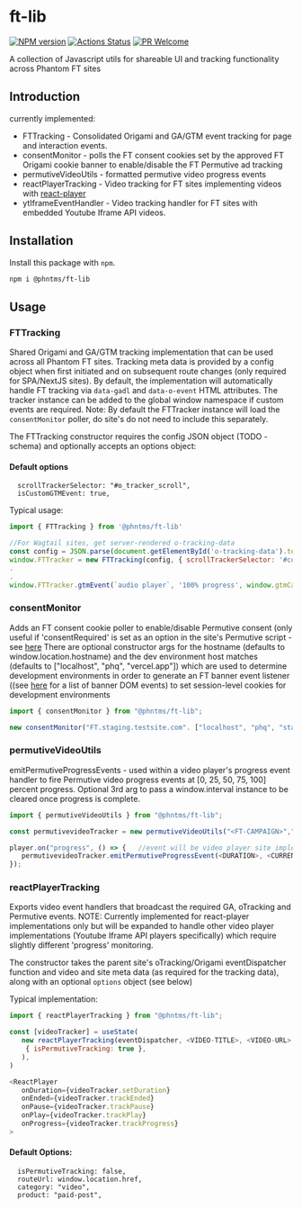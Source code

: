 # ft-lib

[![NPM version][npm-image]][npm-url]
[![Actions Status][ci-image]][ci-url]
[![PR Welcome][npm-downloads-image]][npm-downloads-url]

A collection of Javascript utils for shareable UI and tracking functionality across Phantom FT sites

## Introduction

currently implemented:

- FTTracking - Consolidated Origami and GA/GTM event tracking for page and interaction events.
- consentMonitor - polls the FT consent cookies set by the approved FT Origami cookie banner to enable/disable the FT Permutive ad tracking
- permutiveVideoUtils - formatted permutive video progress events
- reactPlayerTracking - Video tracking for FT sites implementing videos with [react-player](https://github.com/cookpete/react-player)
- ytIframeEventHandler - Video tracking handler for FT sites with embedded Youtube Iframe API videos.

## Installation

Install this package with `npm`.

```bash
npm i @phntms/ft-lib
```

## Usage

### FTTracking

Shared Origami and GA/GTM tracking implementation that can be used across all Phantom FT sites. Tracking meta data is provided by a config object when first initiated and on subsequent route changes (only required for SPA/NextJS sites).
By default, the implementation will automatically handle FT tracking via `data-gadl` and `data-o-event` HTML attributes. The tracker instance can be added to the global window namespace if custom events are required.
Note: By default the FTTracker instance will load the `consentMonitor` poller, do site's do not need to include this separately.

The FTTracking constructor requires the config JSON object (TODO - schema) and optionally accepts an options object:

#### Default options

```
  scrollTrackerSelector: "#o_tracker_scroll",
  isCustomGTMEvent: true,

```

Typical usage:

```Javascript
import { FTTracking } from '@phntms/ft-lib'

//For Wagtail sites, get server-rendered o-tracking-data
const config = JSON.parse(document.getElementById('o-tracking-data').textContent)
window.FTTracker = new FTTracking(config, { scrollTrackerSelector: '#content' })
.
.
window.FTTracker.gtmEvent(`audio player`, '100% progress', window.gtmCategory)
```

### consentMonitor

Adds an FT consent cookie poller to enable/disable Permutive consent (only useful if 'consentRequired' is set as an option in the site's Permutive script - see [here](https://support.permutive.com/hc/en-us/articles/360010845519-Seeking-User-Consent#h_00327830-509b-422a-952b-1906264031f1)
There are optional constructor args for the hostname (defaults to window.location.hostname) and the dev environment host matches (defaults to ["localhost", "phq", "vercel.app"]) which are used to determine development environments in order to generate an FT banner event listener ((see [here](https://registry.origami.ft.com/components/o-cookie-message@6.0.1/readme?brand=master) for a list of banner DOM events) to set session-level cookies for development environments

```Javascript
import { consentMonitor } from "@phntms/ft-lib";

new consentMonitor("FT.staging.testsite.com". ["localhost", "phq", "staging"]);
```

### permutiveVideoUtils

emitPermutiveProgressEvents - used within a video player's progress event handler to fire Permutive video progress events at [0, 25, 50, 75, 100] percent progress.
Optional 3rd arg to pass a window.interval instance to be cleared once progress is complete.

```Javascript
import { permutiveVideoUtils } from "@phntms/ft-lib";

const permutivevideoTracker = new permutiveVideoUtils("<FT-CAMPAIGN>","<VIDEO-TITLE>","<VIDEO-ID/URL>")  //Data will be site implementation specific

player.on("progress", () => {   //event will be video player site implementation specific
   permutivevideoTracker.emitPermutiveProgressEvent(<DURATION>, <CURRENTTIME>, <OPTIONAL-WINDOW-INTERVAL>)
});
```

### reactPlayerTracking

Exports video event handlers that broadcast the required GA, oTracking and Permutive events.
NOTE: Currently implemented for react-player implementations only but will be expanded to handle other video player implementations (Youtube Iframe API players specifically) which require slightly different 'progress' monitoring.

The constructor takes the parent site's oTracking/Origami eventDispatcher function and video and site meta data (as required for the tracking data), along with an optional `options` object (see below)

Typical implementation:

```Javascript
import { reactPlayerTracking } from "@phntms/ft-lib";

const [videoTracker] = useState(
   new reactPlayerTracking(eventDispatcher, <VIDEO-TITLE>, <VIDEO-URL>,<FT-CAMPAIGN>,
    { isPermutiveTracking: true },
   ),
)

<ReactPlayer
   onDuration={videoTracker.setDuration}
   onEnded={videoTracker.trackEnded}
   onPause={videoTracker.trackPause}
   onPlay={videoTracker.trackPlay}
   onProgress={videoTracker.trackProgress}
>
```

#### Default Options:

```
  isPermutiveTracking: false,
  routeUrl: window.location.href,
  category: "video",
  product: "paid-post",
```

[npm-image]: https://img.shields.io/npm/v/@phntms/ft-lib.svg?style=flat-square&logo=react
[npm-url]: https://npmjs.org/package/@phntms/ft-lib
[npm-downloads-image]: https://img.shields.io/npm/dm/@phntms/ft-lib.svg
[npm-downloads-url]: https://npmcharts.com/compare/@phntms/ft-lib?minimal=true
[ci-image]: https://github.com/phantomstudios/ft-lib/workflows/test/badge.svg
[ci-url]: https://github.com/phantomstudios/ft-lib/actions
